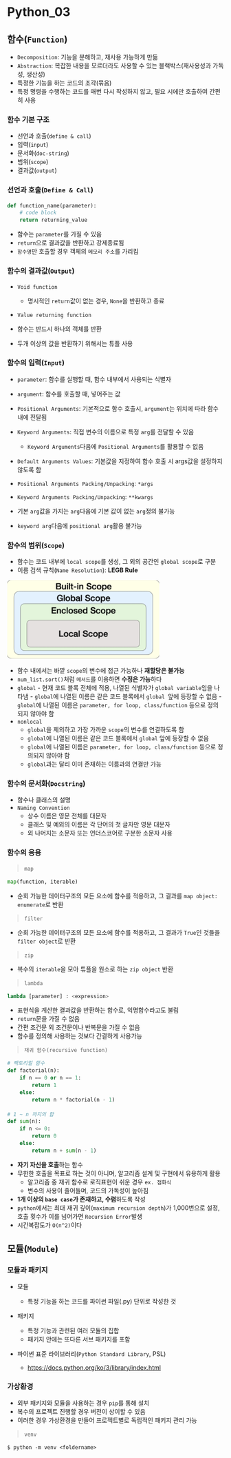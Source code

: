 # Python_03

## 함수(`Function`)

-   `Decomposition`: 기능을 분해하고, 재사용 가능하게 만듦
-   `Abstraction`: 복잡한 내용을 모르더라도 사용할 수 있는 블랙박스(재사용성과 가독성, 생산성)
-   특정한 기능을 하는 코드의 조각(묶음)
-   특정 명령을 수행하는 코드를 매번 다시 작성하지 않고, 필요 시에만 호출하여 간편히 사용

### 함수 기본 구조

-   선언과 호출(`define & call`)
-   입력(`input`)
-   문서화(`doc-string`)
-   범위(`scope`)
-   결과값(`output`)

### 선언과 호출(`Define & Call`)

```python
def function_name(parameter):
	# code block
	return returning_value
```

-   함수는 `parameter`를 가질 수 있음
-   `return`으로 결과값을 반환하고 강제종료됨
-   `함수명`만 호출할 경우 객체의 `메모리 주소`를 가리킴

### 함수의 결과값(`Output`)

-   `Void function`
    -   명시적인 `return`값이 없는 경우, `None`을 반환하고 종료
-   `Value returning function`

-   함수는 반드시 하나의 객체를 반환
-   두개 이상의 값을 반환하기 위해서는 튜플 사용

### 함수의 입력(`Input`)

-   `parameter`: 함수를 실행할 때, 함수 내부에서 사용되는 식별자
-   `argument`: 함수를 호출할 때, 넣어주는 값
-   `Positional Arguments`: 기본적으로 함수 호출시, `argument`는 위치에 따라 함수 내에 전달됨
-   `Keyword Arguments`: 직접 변수의 이름으로 특정 `arg`를 전달할 수 있음
    -   `Keyword Arguments`다음에 `Positional Arguments`를 활용할 수 없음

-   `Default Arguments Values`: 기본값을 지정하여 함수 호출 시 args값을 설정하지 않도록 함
-   `Positional Arguments Packing/Unpacking`: `*args`
-   `Keyword Arguments Packing/Unpacking`: `**kwargs`
-   기본 `arg`값을 가지는 `arg`다음에 기본 값이 없는 `arg`정의 불가능
-   `keyword arg`다음에 `positional arg`활용 불가능

### 함수의 범위(`Scope`)

-   함수는 코드 내부에 `local scope`를 생성, 그 외의 공간인 `global scope`로 구분
-   이름 검색 규칙(`Name Resolution`): **LEGB Rule**

![image-20220119142704901](python_03.assets/image-20220119142704901.png)

-   함수 내에서는 바깥 `scope`의 변수에 접근 가능하나 **재할당은 불가능**
-   `num_list.sort()`처럼 `메서드`를 이용하면 **수정은 가능**하다
-    `global`
    -   현재 코드 블록 전체에 적용, 나열된 식별자가 `global variable`임을 나타냄
    -   `global`에 나열된 이름은 같은 코드 블록에서 `global `앞에 등장할 수 없음
    -   `global`에 나열된 이름은 `parameter, for loop, class/function` 등으로 정의되지 않아야 함
-   `nonlocal`
    -   `global`을 제외하고 가장 가까운 `scope`의 변수를 연결하도록 함
    -   `global`에 나열된 이름은 같은 코드 블록에서 `global` 앞에 등장할 수 없음
    -   `global`에 나열된 이름은 `parameter, for loop, class/function` 등으로 정의되지 않아야 함
    -   `global`과는 달리 이미 존재하는 이름과의 연결만 가능

### 함수의 문서화(`Docstring`)

-   함수나 클래스의 설명
-   `Naming Convention`
    -   상수 이름은 영문 전체를 대문자
    -   클래스 및 예외의 이름은 각 단어의 첫 글자만 영문 대문자
    -   외 나머지는 소문자 또는 언더스코어로 구분한 소문자 사용

### 함수의 응용

>   `map`

```python
map(function, iterable)
```

-   순회 가능한 데이터구조의 모든 요소에 함수를 적용하고, 그 결과를 `map object: enumerate`로 반환

>   `filter`

-   순회 가능한 데이터구조의 모든 요소에 함수를 적용하고, 그 결과가 `True`인 것들을 `filter object`로 반환

>   `zip`

-   복수의 `iterable`을 모아 튜플을 원소로 하는 `zip object` 반환

>   `lambda`

```python
lambda [parameter] : <expression>
```

-   표현식을 계산한 결과값을 반환하는 함수로, 익명함수라고도 불림
-   `return`문을 가질 수 없음
-   간편 조건문 외 조건문이나 반복문을 가질 수 없음
-   함수를 정의해 사용하는 것보다 간결하게 사용가능

>   `재귀 함수(recursive function)`

```python
# 팩토리얼 함수
def factorial(n):
	if n == 0 or n == 1:
		return 1
	else:
		return n * factorial(n - 1)

# 1 ~ n 까지의 합
def sum(n):
    if n <= 0:
        return 0
    else:
        return n + sum(n - 1)
```



-   **자기 자신을 호출**하는 함수
-   무한한 호출을 목표로 하는 것이 아니며, 알고리즘 설계 및 구현에서 유용하게 활용
    -   알고리즘 중 재귀 함수로 로직표현이 쉬운 경우 `ex. 점화식`
    -   변수의 사용이 줄어들며, 코드의 가독성이 높아짐
-   **1개 이상의 `base case`가 존재하고, 수렴**하도록 작성
-   `python`에서는 최대 재귀 깊이(`maximum recursion depth`)가 1,000번으로 설정, 호출 횟수가 이를 넘어가면 `Recursion Error`발생
-   시간복잡도가 `O(n^2)`이다



## 모듈(`Module`)

### 모듈과 패키지

-   모듈
    -   특정 기능을 하는 코드를 파이썬 파일(.py) 단위로 작성한 것
-   패키지
    -   특정 기능과 관련된 여러 모듈의 집합
    -   패키지 안에는 또다른 서브 패키지를 포함

-   파이썬 표준 라이브러리(`Python Standard Library`, PSL)

    -   https://docs.python.org/ko/3/library/index.html

### 가상환경

-   외부 패키지와 모듈을 사용하는 경우 `pip`를 통해 설치
-   복수의 프로젝트 진행할 경우 버전이 상이할 수 있음
-   이러한 경우 가상환경을 만들어 프로젝트별로 독립적인 패키지 관리 가능

>   `venv`

```
$ python -m venv <foldername>
```

